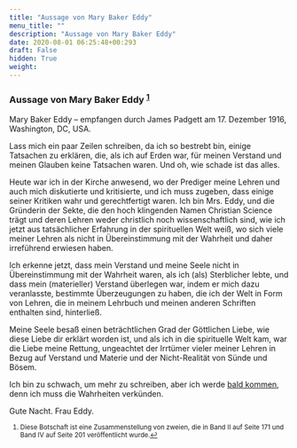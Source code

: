 ```yaml
---
title: "Aussage von Mary Baker Eddy"
menu_title: ""
description: "Aussage von Mary Baker Eddy"
date: 2020-08-01 06:25:48+00:293
draft: False
hidden: True
weight:
---
```

### Aussage von Mary Baker Eddy <sup id="a1">[1](#f1)</sup>

Mary Baker Eddy – empfangen durch James Padgett am 17. Dezember 1916, Washington, DC, USA.

Lass mich ein paar Zeilen schreiben, da ich so bestrebt bin, einige Tatsachen zu erklären, die, als ich auf Erden war, für meinen Verstand und meinen Glauben keine Tatsachen waren. Und oh, wie schade ist das alles.

Heute war ich in der Kirche anwesend, wo der Prediger meine Lehren und auch mich diskutierte und kritisierte, und ich muss zugeben, dass einige seiner Kritiken wahr und gerechtfertigt waren. Ich bin Mrs. Eddy, und die Gründerin der Sekte, die den hoch klingenden Namen Christian Science trägt und deren Lehren weder christlich noch wissenschaftlich sind, wie ich jetzt aus tatsächlicher Erfahrung in der spirituellen Welt weiß, wo sich viele meiner Lehren als nicht in Übereinstimmung mit der Wahrheit und daher irreführend erwiesen haben.

Ich erkenne jetzt, dass mein Verstand und meine Seele nicht in Übereinstimmung mit der Wahrheit waren, als ich (als) Sterblicher lebte, und dass mein (materieller) Verstand überlegen war, indem er mich dazu veranlasste, bestimmte Überzeugungen zu haben, die ich der Welt in Form von Lehren, die in meinem Lehrbuch und meinen anderen Schriften enthalten sind, hinterließ.

Meine Seele besaß einen beträchtlichen Grad der Göttlichen Liebe, wie diese Liebe dir erklärt worden ist, und als ich in die spirituelle Welt kam, war die Liebe meine Rettung, ungeachtet der Irrtümer vieler meiner Lehren in Bezug auf Verstand und Materie und der Nicht-Realität von Sünde und Bösem.

Ich bin zu schwach, um mehr zu schreiben, aber ich werde [bald kommen](/padgett-botschaften/padgett-botschaften-in-reihenfolge-des-datums/padgett-botschaften-1918/frau-eddy-wusste-nicht-die-wahrheit-die-in-den-botschaften-aufgedeckt-wurde-die-padgett-erhalten-hat-jep-mary-baker-eddy-13-juni-1918/), denn ich muss die Wahrheiten verkünden.

Gute Nacht. Frau Eddy.
<small>

1. <large id="f1"> Diese Botschaft ist eine Zusammenstellung von zweien, die in Band II auf Seite 171 und Band IV auf Seite 201 veröffentlicht wurde.[↩](#a1)
